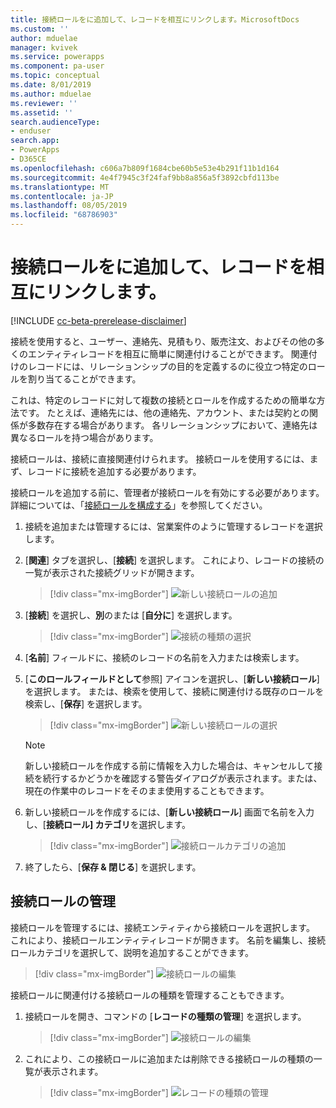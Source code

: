 ```yaml
---
title: 接続ロールをに追加して、レコードを相互にリンクします。MicrosoftDocs
ms.custom: ''
author: mduelae
manager: kvivek
ms.service: powerapps
ms.component: pa-user
ms.topic: conceptual
ms.date: 8/01/2019
ms.author: mduelae
ms.reviewer: ''
ms.assetid: ''
search.audienceType:
- enduser
search.app:
- PowerApps
- D365CE
ms.openlocfilehash: c606a7b809f1684cbe60b5e53e4b291f11b1d164
ms.sourcegitcommit: 4e4f7945c3f24faf9bb8a856a5f3892cbfd113be
ms.translationtype: MT
ms.contentlocale: ja-JP
ms.lasthandoff: 08/05/2019
ms.locfileid: "68786903"
---
```

# <a name="add-a-connection-role-to-to-link-records-to-each-other"></a>接続ロールをに追加して、レコードを相互にリンクします。

[!INCLUDE [cc-beta-prerelease-disclaimer](../includes/cc-beta-prerelease-disclaimer.md)]

接続を使用すると、ユーザー、連絡先、見積もり、販売注文、およびその他の多くのエンティティレコードを相互に簡単に関連付けることができます。 関連付けのレコードには、リレーションシップの目的を定義するのに役立つ特定のロールを割り当てることができます。

これは、特定のレコードに対して複数の接続とロールを作成するための簡単な方法です。 たとえば、連絡先には、他の連絡先、アカウント、または契約との関係が多数存在する場合があります。 各リレーションシップにおいて、連絡先は異なるロールを持つ場合があります。

接続ロールは、接続に直接関連付けられます。 接続ロールを使用するには、まず、レコードに接続を追加する必要があります。

接続ロールを追加する前に、管理者が接続ロールを有効にする必要があります。詳細については、「[接続ロールを構成する](https://docs.microsoft.com/en-us/powerapps/maker/common-data-service/configure-connection-roles)」を参照してください。

1. 接続を追加または管理するには、営業案件のように管理するレコードを選択します。  
2. [**関連**] タブを選択し、[**接続**] を選択します。 これにより、レコードの接続の一覧が表示された接続グリッドが開きます。

    > [!div class="mx-imgBorder"]
    > ![新しい接続ロールの追加](media/connection1.png "新しい接続ロールの追加") 

3. [**接続**] を選択し、**別**のまたは [**自分に**] を選択します。

    > [!div class="mx-imgBorder"]
    > ![接続の種類の選択](media/connection2.png "接続の種類の選択") 
  
4. [**名前**] フィールドに、接続のレコードの名前を入力または検索します。

5. [**このロールフィールドとして**参照] アイコンを選択し、[**新しい接続ロール**] を選択します。 または、検索を使用して、接続に関連付ける既存のロールを検索し、[**保存**] を選択します。

    > [!div class="mx-imgBorder"]
    > ![新しい接続ロールの選択](media/connection3.png "新しい接続ロールの選択")  

    > [!NOTE]
    > 新しい接続ロールを作成する前に情報を入力した場合は、キャンセルして接続を続行するかどうかを確認する警告ダイアログが表示されます。または、現在の作業中のレコードをそのまま使用することもできます。

6. 新しい接続ロールを作成するには、[**新しい接続ロール**] 画面で名前を入力し、[**接続ロール] カテゴリ**を選択します。

    > [!div class="mx-imgBorder"]
    >  ![接続ロールカテゴリの追加](media/connection4.png "接続ロールカテゴリの追加") 

7. 終了したら、[**保存 & 閉じる**] を選択します。

  
## <a name="manage-connection-roles"></a>接続ロールの管理

接続ロールを管理するには、接続エンティティから接続ロールを選択します。 これにより、接続ロールエンティティレコードが開きます。  名前を編集し、接続ロールカテゴリを選択して、説明を追加することができます。


   > [!div class="mx-imgBorder"]
   > ![接続ロールの編集](media/connection7.png "Editconnection ロール") 
  
接続ロールに関連付ける接続ロールの種類を管理することもできます。

1. 接続ロールを開き、コマンドの [**レコードの種類の管理**] を選択します。 

    > [!div class="mx-imgBorder"]
    > ![接続ロールの編集](media/connection5.png "Editconnection ロール") 
  

2. これにより、この接続ロールに追加または削除できる接続ロールの種類の一覧が表示されます。

    > [!div class="mx-imgBorder"]
    > ![レコードの種類の管理](media/connection6.png "レコードの種類の管理") 


